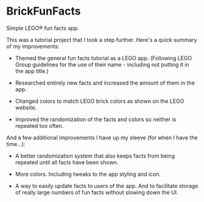 # BrickFunFacts
Simple LEGO® fun facts app.

This was a tutorial project that I took a step further.
Here's a quick summary of my improvements:

- Themed the general fun facts tutorial as a LEGO app.
  (Following LEGO Group guidelines for the use of their
  name - including not putting it in the app title.)

- Researched entirely new facts and increased the amount
  of them in the app.

- Changed colors to match LEGO brick colors as shown on
  the LEGO website.

- Improved the randomization of the facts and colors so
  neither is repeated too often.


And a few additional improvements I have up my sleeve
(for when I have the time...):

- A better randomization system that also keeps facts
  from being repeated until all facts have been shown.

- More colors. Including tweaks to the app styling and 
  icon.

- A way to easily update facts to users of the app.
  And to facilitate storage of really large numbers of
  fun facts without slowing down the UI.
